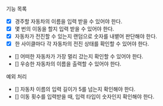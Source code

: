 기능 목록

- [x] 경주할 자동차의 이름을 입력 받을 수 있어야 한다.
- [x] 몇 번의 이동을 할지 입력 받을 수 있어야 한다.
- [x] 자동차가 전진할 수 있는지 랜덤으로 숫자를 내뱉어 판단해야 한다.
- [x] 한 사이클마다 각 자동차의 전진 상태를 확인할 수 있어야 한다.
- [] 어떠한 자동차가 가장 멀리 갔는지 확인할 수 있어야 한다.
- [] 우승한 자동차의 이름을 출력할 수 있어야 한다.

예외 처리

- [] 자동차 이름의 입력 길이가 5를 넘는지 확인해야 한다.
- [] 이동 횟수를 입력받을 때, 입력 타입이 숫자인지 확인해야 한다.
